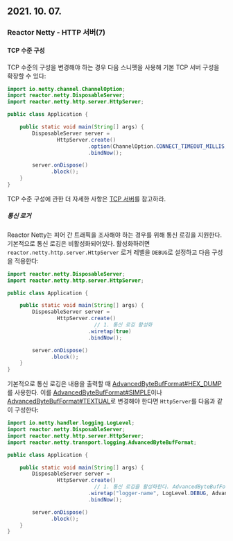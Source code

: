 ## 2021. 10. 07.

### Reactor Netty - HTTP 서버(7)

#### TCP 수준 구성

TCP 수준의 구성을 변경해야 하는 경우 다음 스니펫을 사용해 기본 TCP 서버 구성을 확장할 수 있다:

```java
import io.netty.channel.ChannelOption;
import reactor.netty.DisposableServer;
import reactor.netty.http.server.HttpServer;

public class Application {

	public static void main(String[] args) {
		DisposableServer server =
				HttpServer.create()
				          .option(ChannelOption.CONNECT_TIMEOUT_MILLIS, 10000)
				          .bindNow();

		server.onDispose()
		      .block();
	}
}
```

TCP 수준 구성에 관한 더 자세한 사항은 [TCP 서버][tcp-server]를 참고하라.

##### 통신 로거

Reactor Netty는 피어 간 트래픽을 조사해야 하는 경우를 위해 통신 로깅을 지원한다. 기본적으로 통신 로깅은 비활성화되어있다. 활성화하려면 `reactor.netty.http.server.HttpServer` 로거 레벨을 `DEBUG`로 설정하고 다음 구성을 적용한다:

```java
import reactor.netty.DisposableServer;
import reactor.netty.http.server.HttpServer;

public class Application {

	public static void main(String[] args) {
		DisposableServer server =
				HttpServer.create()
      						// 1. 통신 로깅 활성화
				          .wiretap(true) 
				          .bindNow();

		server.onDispose()
		      .block();
	}
}
```

기본적으로 통신 로깅은 내용을 출력할 때 [AdvancedByteBufFormat#HEX_DUMP][advancedbytebufformat-hexdump]를 사용한다. 이를 [AdvancedByteBufFormat#SIMPLE][advancedbytebufformat-simple]이나 [AdvancedByteBufFormat#TEXTUAL][advancedbytebufformat-textual]로 변경해야 한다면 `HttpServer`를 다음과 같이 구성한다:

```java
import io.netty.handler.logging.LogLevel;
import reactor.netty.DisposableServer;
import reactor.netty.http.server.HttpServer;
import reactor.netty.transport.logging.AdvancedByteBufFormat;

public class Application {

	public static void main(String[] args) {
		DisposableServer server =
				HttpServer.create()
      						// 1. 통신 로깅을 활성화한다. AdvancedByteBufFormat#TEXTUAL을 사용해 내용을 출력한다.
				          .wiretap("logger-name", LogLevel.DEBUG, AdvancedByteBufFormat.TEXTUAL) 
				          .bindNow();

		server.onDispose()
		      .block();
	}
}
```







[tcp-server]: https://projectreactor.io/docs/netty/release/reference/index.html#tcp-server
[advancedbytebufformat-hexdump]: https://projectreactor.io/docs/netty/release/api/reactor/netty/transport/logging/AdvancedByteBufFormat.html#HEX_DUMP
[advancedbytebufformat-simple]: https://projectreactor.io/docs/netty/release/api/reactor/netty/transport/logging/AdvancedByteBufFormat.html#SIMPLE
[advancedbytebufformat-textual]: https://projectreactor.io/docs/netty/release/api/reactor/netty/transport/logging/AdvancedByteBufFormat.html#TEXTUAL